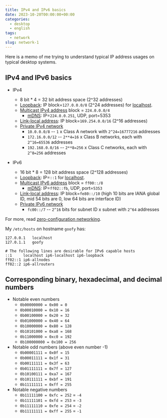 ```yaml
---
title: IPv4 and IPv6 basics
date: 2023-10-20T00:00:00+00:00
categories:
  - desktop
  - english
tags:
  - network
slug: network-1
---
```


Here is a memo of me trying to understand typical IP address usages on typical
desktop systems.

## IPv4 and IPv6 basics

* IPv4
  * 8 bit * 4 = 32 bit address space (2^32 addresses)
  * [Loopback](https://en.wikipedia.org/wiki/Loopback): IP block=`127.0.0.0/8` (2^24 addresses) for [localhost](https://en.wikipedia.org/wiki/Localhost).
  * [Multicast IPv4 address](https://en.wikipedia.org/wiki/Internet_Protocol_version_4#Special-use_addresses) block = `224.0.0.0/4`
    * [mDNS](https://en.wikipedia.org/wiki/Multicast_DNS): IP=`224.0.0.251`, UDP, port=5353
  * [Link-local address](https://en.wikipedia.org/wiki/Link-local_address): IP block=`169.254.0.0/16` (2^16 addresses)
  * [Private IPv4 network](https://en.wikipedia.org/wiki/Private_network#Private_IPv4_addresses)
    * `10.0.0.0/8` -- `1` x Class A network with `2^24=16777216` addresses
    * `172.16.0.0/12` -- `2**4=16` x Class B networks, each with `2^16=65536` addresses
    * `192.168.0.0/16` -- `2**8=256` x Class C networks, each with `2^8=256` addresses

* IPv6
  * 16 bit * 8 = 128 bit address space (2^128 addresses)
  * [Loopback](https://en.wikipedia.org/wiki/Loopback): IP=`::1` for [localhost](https://en.wikipedia.org/wiki/Localhost).
  * [Multicast IPv6 address](https://en.wikipedia.org/wiki/IPv6_address#Special_addresses) block = `ff00::/8`
    * [mDNS](https://en.wikipedia.org/wiki/Multicast_DNS): IP=`ff02::fb`, UDP, port=`5353`
  * [Link-local address](https://en.wikipedia.org/wiki/Link-local_address): IP block=`fe80::/10` (high 10 bits are IANA global ID, mid 54 bits are 0, low 64 bits are interface ID)
  * [Private IPv6 network](https://en.wikipedia.org/wiki/Private_network#Private_IPv6_addresses)
    * `fc00::/7` -- `2^16` bits for subnet ID x subnet with `2^64` addresses

For more, read [zero-configuration networking](https://en.wikipedia.org/wiki/Zero-configuration_networking).

My `/etc/hosts` on hostname `goofy` has:

```text
127.0.0.1	localhost
127.0.1.1	goofy

# The following lines are desirable for IPv6 capable hosts
::1     localhost ip6-localhost ip6-loopback
ff02::1 ip6-allnodes
ff02::2 ip6-allrouters
```

## Corresponding binary, hexadecimal, and decimal numbers

* Notable even numbers
  * `0b00000000 = 0x00 = 0`
  * `0b00010000 = 0x10 = 16`
  * `0b00100000 = 0x20 = 32`
  * `0b01000000 = 0x40 = 64`
  * `0b10000000 = 0x80 = 128`
  * `0b10101000 = 0xa8 = 168`
  * `0b11000000 = 0xc0 = 192`
  * `0b100000000 = 0x100 = 256`
* Notable odd numbers (above even number -1)
  * `0b00001111 = 0x0f = 15`
  * `0b00011111 = 0x1f = 31`
  * `0b00111111 = 0x3f = 63`
  * `0b01111111 = 0x7f = 127`
  * `0b10100111 = 0xa7 = 167`
  * `0b10111111 = 0xbf = 191`
  * `0b11111111 = 0xff = 255`
* Notable negative numbers
  * `0b11111100 = 0xfc = 252` = `-4`
  * `0b11111101 = 0xfd = 253` = `-3`
  * `0b11111110 = 0xfe = 254` = `-2`
  * `0b11111111 = 0xff = 255` = `-1`

<!-- vim: set sw=2 sts=2 ai si et tw=79 ft=markdown: -->

